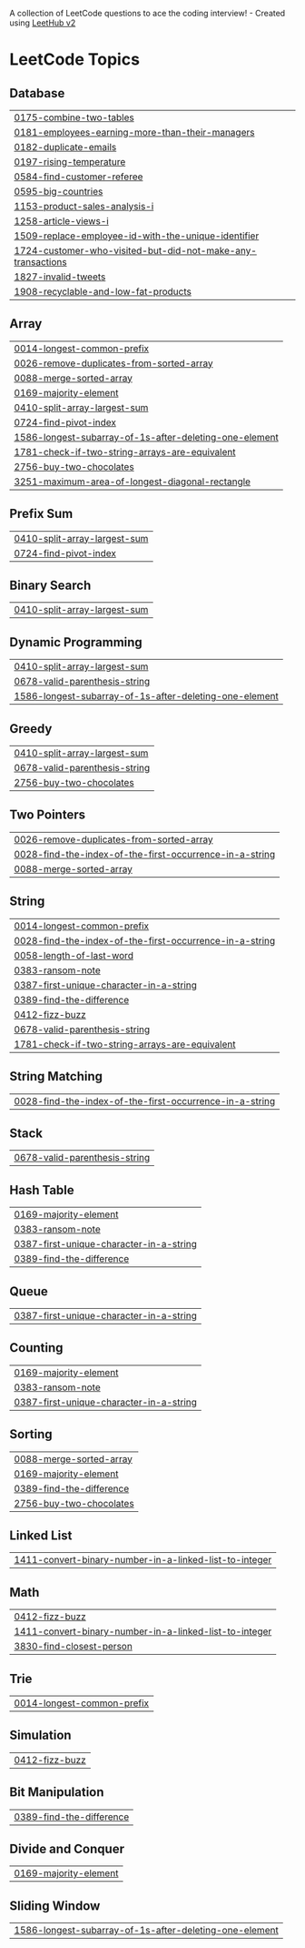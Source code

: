 A collection of LeetCode questions to ace the coding interview! - Created using [LeetHub v2](https://github.com/arunbhardwaj/LeetHub-2.0)
<!---LeetCode Topics Start-->
# LeetCode Topics
## Database
|  |
| ------- |
| [0175-combine-two-tables](https://github.com/SELVAPRITHIV/Problem-Solving-/tree/master/0175-combine-two-tables) |
| [0181-employees-earning-more-than-their-managers](https://github.com/SELVAPRITHIV/Problem-Solving-/tree/master/0181-employees-earning-more-than-their-managers) |
| [0182-duplicate-emails](https://github.com/SELVAPRITHIV/Problem-Solving-/tree/master/0182-duplicate-emails) |
| [0197-rising-temperature](https://github.com/SELVAPRITHIV/Problem-Solving-/tree/master/0197-rising-temperature) |
| [0584-find-customer-referee](https://github.com/SELVAPRITHIV/Problem-Solving-/tree/master/0584-find-customer-referee) |
| [0595-big-countries](https://github.com/SELVAPRITHIV/Problem-Solving-/tree/master/0595-big-countries) |
| [1153-product-sales-analysis-i](https://github.com/SELVAPRITHIV/Problem-Solving-/tree/master/1153-product-sales-analysis-i) |
| [1258-article-views-i](https://github.com/SELVAPRITHIV/Problem-Solving-/tree/master/1258-article-views-i) |
| [1509-replace-employee-id-with-the-unique-identifier](https://github.com/SELVAPRITHIV/Problem-Solving-/tree/master/1509-replace-employee-id-with-the-unique-identifier) |
| [1724-customer-who-visited-but-did-not-make-any-transactions](https://github.com/SELVAPRITHIV/Problem-Solving-/tree/master/1724-customer-who-visited-but-did-not-make-any-transactions) |
| [1827-invalid-tweets](https://github.com/SELVAPRITHIV/Problem-Solving-/tree/master/1827-invalid-tweets) |
| [1908-recyclable-and-low-fat-products](https://github.com/SELVAPRITHIV/Problem-Solving-/tree/master/1908-recyclable-and-low-fat-products) |
## Array
|  |
| ------- |
| [0014-longest-common-prefix](https://github.com/SELVAPRITHIV/Problem-Solving-/tree/master/0014-longest-common-prefix) |
| [0026-remove-duplicates-from-sorted-array](https://github.com/SELVAPRITHIV/Problem-Solving-/tree/master/0026-remove-duplicates-from-sorted-array) |
| [0088-merge-sorted-array](https://github.com/SELVAPRITHIV/Problem-Solving-/tree/master/0088-merge-sorted-array) |
| [0169-majority-element](https://github.com/SELVAPRITHIV/Problem-Solving-/tree/master/0169-majority-element) |
| [0410-split-array-largest-sum](https://github.com/SELVAPRITHIV/Problem-Solving-/tree/master/0410-split-array-largest-sum) |
| [0724-find-pivot-index](https://github.com/SELVAPRITHIV/Problem-Solving-/tree/master/0724-find-pivot-index) |
| [1586-longest-subarray-of-1s-after-deleting-one-element](https://github.com/SELVAPRITHIV/Problem-Solving-/tree/master/1586-longest-subarray-of-1s-after-deleting-one-element) |
| [1781-check-if-two-string-arrays-are-equivalent](https://github.com/SELVAPRITHIV/Problem-Solving-/tree/master/1781-check-if-two-string-arrays-are-equivalent) |
| [2756-buy-two-chocolates](https://github.com/SELVAPRITHIV/Problem-Solving-/tree/master/2756-buy-two-chocolates) |
| [3251-maximum-area-of-longest-diagonal-rectangle](https://github.com/SELVAPRITHIV/Problem-Solving-/tree/master/3251-maximum-area-of-longest-diagonal-rectangle) |
## Prefix Sum
|  |
| ------- |
| [0410-split-array-largest-sum](https://github.com/SELVAPRITHIV/Problem-Solving-/tree/master/0410-split-array-largest-sum) |
| [0724-find-pivot-index](https://github.com/SELVAPRITHIV/Problem-Solving-/tree/master/0724-find-pivot-index) |
## Binary Search
|  |
| ------- |
| [0410-split-array-largest-sum](https://github.com/SELVAPRITHIV/Problem-Solving-/tree/master/0410-split-array-largest-sum) |
## Dynamic Programming
|  |
| ------- |
| [0410-split-array-largest-sum](https://github.com/SELVAPRITHIV/Problem-Solving-/tree/master/0410-split-array-largest-sum) |
| [0678-valid-parenthesis-string](https://github.com/SELVAPRITHIV/Problem-Solving-/tree/master/0678-valid-parenthesis-string) |
| [1586-longest-subarray-of-1s-after-deleting-one-element](https://github.com/SELVAPRITHIV/Problem-Solving-/tree/master/1586-longest-subarray-of-1s-after-deleting-one-element) |
## Greedy
|  |
| ------- |
| [0410-split-array-largest-sum](https://github.com/SELVAPRITHIV/Problem-Solving-/tree/master/0410-split-array-largest-sum) |
| [0678-valid-parenthesis-string](https://github.com/SELVAPRITHIV/Problem-Solving-/tree/master/0678-valid-parenthesis-string) |
| [2756-buy-two-chocolates](https://github.com/SELVAPRITHIV/Problem-Solving-/tree/master/2756-buy-two-chocolates) |
## Two Pointers
|  |
| ------- |
| [0026-remove-duplicates-from-sorted-array](https://github.com/SELVAPRITHIV/Problem-Solving-/tree/master/0026-remove-duplicates-from-sorted-array) |
| [0028-find-the-index-of-the-first-occurrence-in-a-string](https://github.com/SELVAPRITHIV/Problem-Solving-/tree/master/0028-find-the-index-of-the-first-occurrence-in-a-string) |
| [0088-merge-sorted-array](https://github.com/SELVAPRITHIV/Problem-Solving-/tree/master/0088-merge-sorted-array) |
## String
|  |
| ------- |
| [0014-longest-common-prefix](https://github.com/SELVAPRITHIV/Problem-Solving-/tree/master/0014-longest-common-prefix) |
| [0028-find-the-index-of-the-first-occurrence-in-a-string](https://github.com/SELVAPRITHIV/Problem-Solving-/tree/master/0028-find-the-index-of-the-first-occurrence-in-a-string) |
| [0058-length-of-last-word](https://github.com/SELVAPRITHIV/Problem-Solving-/tree/master/0058-length-of-last-word) |
| [0383-ransom-note](https://github.com/SELVAPRITHIV/Problem-Solving-/tree/master/0383-ransom-note) |
| [0387-first-unique-character-in-a-string](https://github.com/SELVAPRITHIV/Problem-Solving-/tree/master/0387-first-unique-character-in-a-string) |
| [0389-find-the-difference](https://github.com/SELVAPRITHIV/Problem-Solving-/tree/master/0389-find-the-difference) |
| [0412-fizz-buzz](https://github.com/SELVAPRITHIV/Problem-Solving-/tree/master/0412-fizz-buzz) |
| [0678-valid-parenthesis-string](https://github.com/SELVAPRITHIV/Problem-Solving-/tree/master/0678-valid-parenthesis-string) |
| [1781-check-if-two-string-arrays-are-equivalent](https://github.com/SELVAPRITHIV/Problem-Solving-/tree/master/1781-check-if-two-string-arrays-are-equivalent) |
## String Matching
|  |
| ------- |
| [0028-find-the-index-of-the-first-occurrence-in-a-string](https://github.com/SELVAPRITHIV/Problem-Solving-/tree/master/0028-find-the-index-of-the-first-occurrence-in-a-string) |
## Stack
|  |
| ------- |
| [0678-valid-parenthesis-string](https://github.com/SELVAPRITHIV/Problem-Solving-/tree/master/0678-valid-parenthesis-string) |
## Hash Table
|  |
| ------- |
| [0169-majority-element](https://github.com/SELVAPRITHIV/Problem-Solving-/tree/master/0169-majority-element) |
| [0383-ransom-note](https://github.com/SELVAPRITHIV/Problem-Solving-/tree/master/0383-ransom-note) |
| [0387-first-unique-character-in-a-string](https://github.com/SELVAPRITHIV/Problem-Solving-/tree/master/0387-first-unique-character-in-a-string) |
| [0389-find-the-difference](https://github.com/SELVAPRITHIV/Problem-Solving-/tree/master/0389-find-the-difference) |
## Queue
|  |
| ------- |
| [0387-first-unique-character-in-a-string](https://github.com/SELVAPRITHIV/Problem-Solving-/tree/master/0387-first-unique-character-in-a-string) |
## Counting
|  |
| ------- |
| [0169-majority-element](https://github.com/SELVAPRITHIV/Problem-Solving-/tree/master/0169-majority-element) |
| [0383-ransom-note](https://github.com/SELVAPRITHIV/Problem-Solving-/tree/master/0383-ransom-note) |
| [0387-first-unique-character-in-a-string](https://github.com/SELVAPRITHIV/Problem-Solving-/tree/master/0387-first-unique-character-in-a-string) |
## Sorting
|  |
| ------- |
| [0088-merge-sorted-array](https://github.com/SELVAPRITHIV/Problem-Solving-/tree/master/0088-merge-sorted-array) |
| [0169-majority-element](https://github.com/SELVAPRITHIV/Problem-Solving-/tree/master/0169-majority-element) |
| [0389-find-the-difference](https://github.com/SELVAPRITHIV/Problem-Solving-/tree/master/0389-find-the-difference) |
| [2756-buy-two-chocolates](https://github.com/SELVAPRITHIV/Problem-Solving-/tree/master/2756-buy-two-chocolates) |
## Linked List
|  |
| ------- |
| [1411-convert-binary-number-in-a-linked-list-to-integer](https://github.com/SELVAPRITHIV/Problem-Solving-/tree/master/1411-convert-binary-number-in-a-linked-list-to-integer) |
## Math
|  |
| ------- |
| [0412-fizz-buzz](https://github.com/SELVAPRITHIV/Problem-Solving-/tree/master/0412-fizz-buzz) |
| [1411-convert-binary-number-in-a-linked-list-to-integer](https://github.com/SELVAPRITHIV/Problem-Solving-/tree/master/1411-convert-binary-number-in-a-linked-list-to-integer) |
| [3830-find-closest-person](https://github.com/SELVAPRITHIV/Problem-Solving-/tree/master/3830-find-closest-person) |
## Trie
|  |
| ------- |
| [0014-longest-common-prefix](https://github.com/SELVAPRITHIV/Problem-Solving-/tree/master/0014-longest-common-prefix) |
## Simulation
|  |
| ------- |
| [0412-fizz-buzz](https://github.com/SELVAPRITHIV/Problem-Solving-/tree/master/0412-fizz-buzz) |
## Bit Manipulation
|  |
| ------- |
| [0389-find-the-difference](https://github.com/SELVAPRITHIV/Problem-Solving-/tree/master/0389-find-the-difference) |
## Divide and Conquer
|  |
| ------- |
| [0169-majority-element](https://github.com/SELVAPRITHIV/Problem-Solving-/tree/master/0169-majority-element) |
## Sliding Window
|  |
| ------- |
| [1586-longest-subarray-of-1s-after-deleting-one-element](https://github.com/SELVAPRITHIV/Problem-Solving-/tree/master/1586-longest-subarray-of-1s-after-deleting-one-element) |
<!---LeetCode Topics End-->